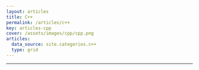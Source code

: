 ```yaml
---
layout: articles
title: C++
permalink: /articles/c++
key: articles-cpp
cover: /assets/images/cpp/cpp.png
articles:
  data_source: site.categories.c++
  type: grid
---
```


<div class="article__content" markdown="1">

---
